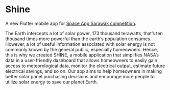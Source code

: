 # Shine

A new Flutter mobile app for [Space App Sarawak competition](https://2021.spaceappschallenge.org/challenges/statements/you-are-my-sunshine/details). 


The Earth intercepts a lot of solar power, 173 thousand terawatts, that’s ten thousand times more powerful than the earth’s population consumes. However, a lot of useful information associated with solar energy is not commonly known by the general public, especially homeowners. Hence, this is why we created SHINE, a mobile application that simplifies NASA’s data in a user-friendly dashboard that allows homeowners to easily gain access to meteorological data, monitor the electrical output, estimate future electrical savings, and so on. Our app aims to help homeowners in making better solar panel purchasing decisions and encourage more people to utilize solar energy to save our planet Earth.
